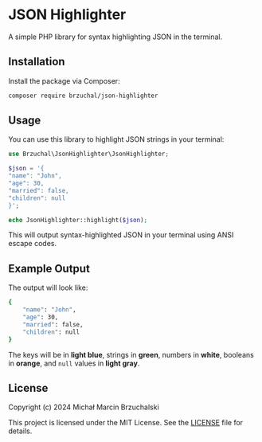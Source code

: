 # JSON Highlighter

A simple PHP library for syntax highlighting JSON in the terminal.

## Installation

Install the package via Composer:

```bash
composer require brzuchal/json-highlighter
```

## Usage

You can use this library to highlight JSON strings in your terminal:

```php
use Brzuchal\JsonHighlighter\JsonHighlighter;

$json = '{
"name": "John",
"age": 30,
"married": false,
"children": null
}';

echo JsonHighlighter::highlight($json);
```

This will output syntax-highlighted JSON in your terminal using ANSI escape codes.

## Example Output

The output will look like:

```bash
{
    "name": "John",
    "age": 30,
    "married": false,
    "children": null
}
```

The keys will be in **light blue**, strings in **green**, numbers in **white**, booleans in **orange**, and `null` values in **light gray**.

## License

Copyright (c) 2024 Michał Marcin Brzuchalski

This project is licensed under the MIT License. See the [LICENSE](LICENSE) file for details.
